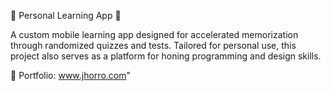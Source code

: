 📱 Personal Learning App 🧠

A custom mobile learning app designed for accelerated memorization through randomized quizzes and tests. Tailored for personal use, this project also serves as a platform for honing programming and design skills.

🔗 Portfolio: www.jhorro.com"
